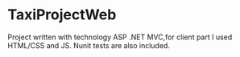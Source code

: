 # TaxiProjectWeb

Project written with technology ASP .NET MVC,for client part I used HTML/CSS and JS. Nunit tests are also included.
